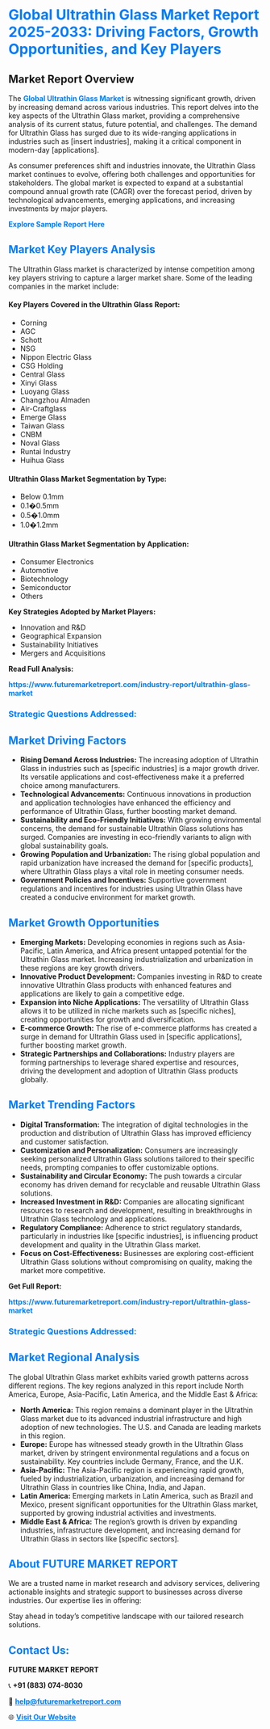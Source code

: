 <h1 style="color: #007BFF;">Global Ultrathin Glass Market Report 2025-2033: Driving Factors, Growth Opportunities, and Key Players</h1>

<section id="overview">
<h2>Market Report Overview</h2>
<p>The <a href="https://www.futuremarketreport.com/industry-report/ultrathin-glass-market" style="color: #007BFF; text-decoration: none;"><strong>Global Ultrathin Glass Market</strong></a> is witnessing significant growth, driven by increasing demand across various industries. This report delves into the key aspects of the Ultrathin Glass market, providing a comprehensive analysis of its current status, future potential, and challenges. The demand for Ultrathin Glass has surged due to its wide-ranging applications in industries such as [insert industries], making it a critical component in modern-day [applications].</p>
<p>As consumer preferences shift and industries innovate, the Ultrathin Glass market continues to evolve, offering both challenges and opportunities for stakeholders. The global market is expected to expand at a substantial compound annual growth rate (CAGR) over the forecast period, driven by technological advancements, emerging applications, and increasing investments by major players.</p>
</section>

<section id="overview">
<p><a href="https://www.futuremarketreport.com/request-sample/reportId=41480" style="color: #007BFF; text-decoration: none;"><strong>Explore Sample Report Here</strong></a></p>
</section>

<section id="key-players">
<h2 style="color: #007BFF;">Market Key Players Analysis</h2>
<p>The Ultrathin Glass market is characterized by intense competition among key players striving to capture a larger market share. Some of the leading companies in the market include:</p>
<h4>Key Players Covered in the Ultrathin Glass Report:</h4>
<ul><li>Corning</li><li>AGC</li><li>Schott</li><li>NSG</li><li>Nippon Electric Glass</li><li>CSG Holding</li><li>Central Glass</li><li>Xinyi Glass</li><li>Luoyang Glass</li><li>Changzhou Almaden</li><li>Air-Craftglass</li><li>Emerge Glass</li><li>Taiwan Glass</li><li>CNBM</li><li>Noval Glass</li><li>Runtai Industry</li><li>Huihua Glass</li></ul>
<h4>Ultrathin Glass Market Segmentation by Type:</h4>
<ul><li>Below 0.1mm</li><li>0.1�0.5mm</li><li>0.5�1.0mm</li><li>1.0�1.2mm</li></ul>

<h4>Ultrathin Glass Market Segmentation by Application:</h4>
<ul><li>Consumer Electronics</li><li>Automotive</li><li>Biotechnology</li><li>Semiconductor</li><li>Others</li></ul>
<p><strong>Key Strategies Adopted by Market Players:</strong></p>
<ul>
<li>Innovation and R&D</li>
<li>Geographical Expansion</li>
<li>Sustainability Initiatives</li>
<li>Mergers and Acquisitions</li>
</ul>
</section>

<section>
<p><strong>Read Full Analysis: </strong></p><a href="https://www.futuremarketreport.com/industry-report/ultrathin-glass-market" style="color: #007BFF; text-decoration: none;"><strong>https://www.futuremarketreport.com/industry-report/ultrathin-glass-market</strong></a>
<h3 style="color: #007BFF;">Strategic Questions Addressed:</h3>
</section>

<section id="driving-factors">
<h2 style="color: #007BFF;">Market Driving Factors</h2>
<ul>
<li><strong>Rising Demand Across Industries:</strong> The increasing adoption of Ultrathin Glass in industries such as [specific industries] is a major growth driver. Its versatile applications and cost-effectiveness make it a preferred choice among manufacturers.</li>
<li><strong>Technological Advancements:</strong> Continuous innovations in production and application technologies have enhanced the efficiency and performance of Ultrathin Glass, further boosting market demand.</li>
<li><strong>Sustainability and Eco-Friendly Initiatives:</strong> With growing environmental concerns, the demand for sustainable Ultrathin Glass solutions has surged. Companies are investing in eco-friendly variants to align with global sustainability goals.</li>
<li><strong>Growing Population and Urbanization:</strong> The rising global population and rapid urbanization have increased the demand for [specific products], where Ultrathin Glass plays a vital role in meeting consumer needs.</li>
<li><strong>Government Policies and Incentives:</strong> Supportive government regulations and incentives for industries using Ultrathin Glass have created a conducive environment for market growth.</li>
</ul>
</section>

<section id="growth-opportunities">
<h2 style="color: #007BFF;">Market Growth Opportunities</h2>
<ul>
<li><strong>Emerging Markets:</strong> Developing economies in regions such as Asia-Pacific, Latin America, and Africa present untapped potential for the Ultrathin Glass market. Increasing industrialization and urbanization in these regions are key growth drivers.</li>
<li><strong>Innovative Product Development:</strong> Companies investing in R&D to create innovative Ultrathin Glass products with enhanced features and applications are likely to gain a competitive edge.</li>
<li><strong>Expansion into Niche Applications:</strong> The versatility of Ultrathin Glass allows it to be utilized in niche markets such as [specific niches], creating opportunities for growth and diversification.</li>
<li><strong>E-commerce Growth:</strong> The rise of e-commerce platforms has created a surge in demand for Ultrathin Glass used in [specific applications], further boosting market growth.</li>
<li><strong>Strategic Partnerships and Collaborations:</strong> Industry players are forming partnerships to leverage shared expertise and resources, driving the development and adoption of Ultrathin Glass products globally.</li>
</ul>
</section>

<section id="trending-factors">
<h2 style="color: #007BFF;">Market Trending Factors</h2>
<ul>
<li><strong>Digital Transformation:</strong> The integration of digital technologies in the production and distribution of Ultrathin Glass has improved efficiency and customer satisfaction.</li>
<li><strong>Customization and Personalization:</strong> Consumers are increasingly seeking personalized Ultrathin Glass solutions tailored to their specific needs, prompting companies to offer customizable options.</li>
<li><strong>Sustainability and Circular Economy:</strong> The push towards a circular economy has driven demand for recyclable and reusable Ultrathin Glass solutions.</li>
<li><strong>Increased Investment in R&D:</strong> Companies are allocating significant resources to research and development, resulting in breakthroughs in Ultrathin Glass technology and applications.</li>
<li><strong>Regulatory Compliance:</strong> Adherence to strict regulatory standards, particularly in industries like [specific industries], is influencing product development and quality in the Ultrathin Glass market.</li>
<li><strong>Focus on Cost-Effectiveness:</strong> Businesses are exploring cost-efficient Ultrathin Glass solutions without compromising on quality, making the market more competitive.</li>
</ul>
</section>

<section>
<p><strong>Get Full Report: </strong></p><a href="https://www.futuremarketreport.com/industry-report/ultrathin-glass-market" style="color: #007BFF; text-decoration: none;"><strong>https://www.futuremarketreport.com/industry-report/ultrathin-glass-market</strong></a>
<h3 style="color: #007BFF;">Strategic Questions Addressed:</h3>
</section>


<section id="regional-analysis">
<h2 style="color: #007BFF;">Market Regional Analysis</h2>
<p>The global Ultrathin Glass market exhibits varied growth patterns across different regions. The key regions analyzed in this report include North America, Europe, Asia-Pacific, Latin America, and the Middle East & Africa:</p>
<ul>
<li><strong>North America:</strong> This region remains a dominant player in the Ultrathin Glass market due to its advanced industrial infrastructure and high adoption of new technologies. The U.S. and Canada are leading markets in this region.</li>
<li><strong>Europe:</strong> Europe has witnessed steady growth in the Ultrathin Glass market, driven by stringent environmental regulations and a focus on sustainability. Key countries include Germany, France, and the U.K.</li>
<li><strong>Asia-Pacific:</strong> The Asia-Pacific region is experiencing rapid growth, fueled by industrialization, urbanization, and increasing demand for Ultrathin Glass in countries like China, India, and Japan.</li>
<li><strong>Latin America:</strong> Emerging markets in Latin America, such as Brazil and Mexico, present significant opportunities for the Ultrathin Glass market, supported by growing industrial activities and investments.</li>
<li><strong>Middle East & Africa:</strong> The region’s growth is driven by expanding industries, infrastructure development, and increasing demand for Ultrathin Glass in sectors like [specific sectors].</li>
</ul>
</section>

<footer>
<h2 style="color: #007BFF;">About FUTURE MARKET REPORT</h2>
<p>We are a trusted name in market research and advisory services, delivering actionable insights and strategic support to businesses across diverse industries. Our expertise lies in offering:</p>

<p>Stay ahead in today’s competitive landscape with our tailored research solutions.</p>

<h2 style="color: #007BFF;">Contact Us:</h2>
<p><strong>FUTURE MARKET REPORT</strong></p>
<p>📞 <strong>+91 (883) 074-8030</strong></p>
<p>📧 <strong><a href="mailto:help@futuremarketreport.com" style="color: #007BFF;">help@futuremarketreport.com</a></strong></p>
<p>🌐 <strong><a href="https://www.futuremarketreport.com/" style="color: #007BFF;">Visit Our Website</a></strong></p>
</footer>